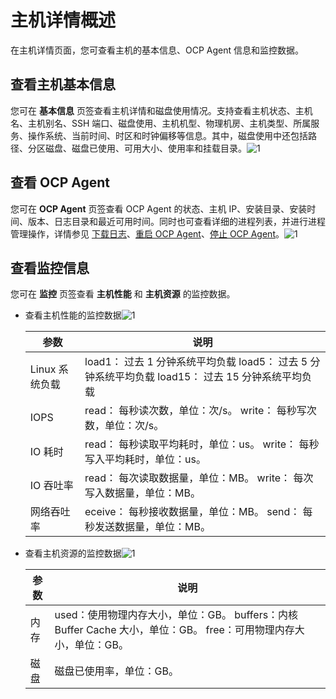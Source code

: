 主机详情概述 
===========================

在主机详情页面，您可查看主机的基本信息、OCP Agent 信息和监控数据。

查看主机基本信息 
-----------------------------

您可在 **基本信息** 页签查看主机详情和磁盘使用情况。支持查看主机状态、主机名、主机别名、SSH 端口、磁盘使用、主机机型、物理机房、主机类型、所属服务、操作系统、当前时间、时区和时钟偏移等信息。其中，磁盘使用中还包括路径、分区磁盘、磁盘已使用、可用大小、使用率和挂载目录。![1](https://help-static-aliyun-doc.aliyuncs.com/assets/img/zh-CN/5661460261/p265842.png)

查看 OCP Agent 
---------------------------------

您可在 **OCP Agent** 页签查看 OCP Agent 的状态、主机 IP、安装目录、安装时间、版本、日志目录和最近可用时间。同时也可查看详细的进程列表，并进行进程管理操作，详情参见 [下载日志](../../4.manage-clusters/3.basic-operations/15.download-log.md)、[重启 OCP Agent](../../6.management-host/4.restart-the-ocp-agent.md)、[停止 OCP Agent](../../6.management-host/5.stop-the-ocp-agent.md)。![1](https://help-static-aliyun-doc.aliyuncs.com/assets/img/zh-CN/5661460261/p265855.png)

查看监控信息 
---------------------------

您可在 **监控** 页签查看 **主机性能** 和 **主机资源** 的监控数据。

* 查看主机性能的监控数据![1](https://help-static-aliyun-doc.aliyuncs.com/assets/img/zh-CN/5661460261/p265857.png)

  

  |     参数     |                                                说明                                                |
  |------------|--------------------------------------------------------------------------------------------------|
  | Linux 系统负载 | load1： 过去 1 分钟系统平均负载 load5： 过去 5 分钟系统平均负载 load15： 过去 15 分钟系统平均负载 |
  | IOPS       | read： 每秒读次数，单位：次/s。 write： 每秒写次数，单位：次/s。                                         |
  | IO 耗时      | read： 每秒读取平均耗时，单位：us。 write： 每秒写入平均耗时，单位：us。                                     |
  | IO 吞吐率     | read： 每次读取数据量，单位：MB。 write： 每次写入数据量，单位：MB。                                       |
  | 网络吞吐率      | eceive： 每秒接收数据量，单位：MB。 send： 每秒发送数据量，单位：MB。                                      |

  

  

* 查看主机资源的监控数据![1](https://help-static-aliyun-doc.aliyuncs.com/assets/img/zh-CN/6661460261/p265858.png)

  

  | 参数 |                                                     说明                                                      |
  |----|-------------------------------------------------------------------------------------------------------------|
  | 内存 | used：使用物理内存大小，单位：GB。 buffers：内核 Buffer Cache 大小，单位：GB。 free：可用物理内存大小，单位：GB。 |
  | 磁盘 | 磁盘已使用率，单位：GB。                                                                                               |

  




